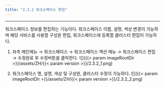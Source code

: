 ```yaml
---
title: "2.3.2 워크스페이스 편집"
---
```


---
워크스페이스 정보를 편집하는 기능이다. 워크스페이스 이름, 설명, 색상 변경이 가능하며 해당 서비스를 사용할 구성원 편집, 워크스페이스에 등록할 클러스터 편집이 가능하다.

1. 좌측 메인메뉴 → 워크스페이스 → 워크스페이스 액션 메뉴 → 워크스페이스 편집 → 수정완료 후 수정버튼을 클릭한다.
    ![]({{< param imageRootDir >}}/assets/ZH/{{< param version >}}/2.3.2_1.png)

2. 워크스페이스 명, 설명, 색상 및 구성원, 클러스터 수정이 가능하다.
    ![]({{< param imageRootDir >}}/assets/ZH/{{< param version >}}/2.3.2_2.png)
